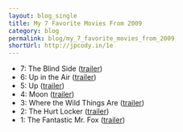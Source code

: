 ```yaml
---
layout: blog_single
title: My 7 Favorite Movies From 2009
category: blog
permalink: blog/my_7_favorite_movies_from_2009
shortUrl: http://jpcody.in/1e
---
```

<ul class="unstyled_list">
    <li><span class="small_caps">7:</span> The Blind Side (<a href="http://www.apple.com/trailers/wb/theblindside/">trailer</a>)</li>
    <li><span class="small_caps">6:</span> Up in the Air (<a href="http://www.apple.com/trailers/paramount/upintheair/">trailer</a>)</li>
    <li><span class="small_caps">5:</span> Up (<a href="http://www.apple.com/trailers/disney/up/">trailer</a>)</li>
    <li><span class="small_caps">4:</span> Moon (<a href="http://www.apple.com/trailers/sony/moon/">trailer</a>)</li>
    <li><span class="small_caps">3:</span> Where the Wild Things Are (<a href="http://www.apple.com/trailers/wb/wherethewildthingsare/">trailer</a>)</li>
    <li><span class="small_caps">2:</span> The Hurt Locker (<a href="http://www.apple.com/trailers/summit/thehurtlocker/">trailer</a>)</li>
    <li><span class="small_caps">1:</span> The Fantastic Mr. Fox (<a href="http://www.apple.com/trailers/fox_searchlight/fantasticmrfox/">trailer</a>)</li>
</ul>
